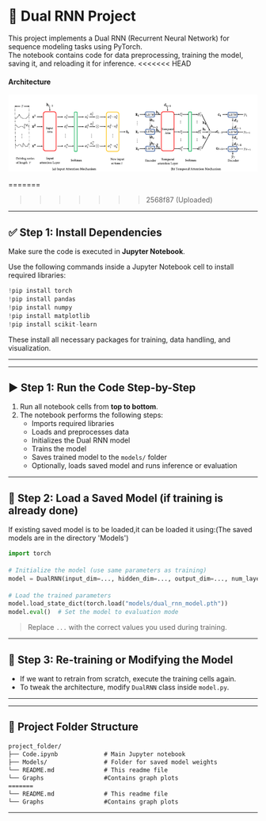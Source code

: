 
# 🔁 Dual RNN Project

This project implements a Dual RNN (Recurrent Neural Network) for sequence modeling tasks using PyTorch.  
The notebook contains code for data preprocessing, training the model, saving it, and reloading it for inference.
<<<<<<< HEAD
#### Architecture


![Barbell exercise examples](Architecture.png)

=======
>>>>>>> 2568f87 (Uploaded)

---

## ✅ Step 1: Install Dependencies

Make sure  the code is executed  in **Jupyter Notebook**.

Use the following commands inside a Jupyter Notebook cell to install required libraries:

```python
!pip install torch
!pip install pandas
!pip install numpy
!pip install matplotlib
!pip install scikit-learn
```

These install all necessary packages for training, data handling, and visualization.

---

---

## ▶️ Step 1: Run the Code Step-by-Step

1. Run all notebook cells from **top to bottom**.
2. The notebook performs the following steps:
   - Imports required libraries
   - Loads and preprocesses data
   - Initializes the Dual RNN model
   - Trains the model
   - Saves trained model to the `models/` folder
   - Optionally, loads saved model and runs inference or evaluation

---

## 💾 Step 2: Load a Saved Model (if training is already done)

If existing saved model is to be loaded,it can be loaded it using:(The saved models are in the directory 'Models')

```python
import torch

# Initialize the model (use same parameters as training)
model = DualRNN(input_dim=..., hidden_dim=..., output_dim=..., num_layers=...)

# Load the trained parameters
model.load_state_dict(torch.load("models/dual_rnn_model.pth"))
model.eval()  # Set the model to evaluation mode
```

> Replace `...` with the correct values you used during training.

---

## 🔄 Step 3: Re-training or Modifying the Model

- If we want to retrain from scratch, execute the training cells again.
- To tweak the architecture, modify `DualRNN` class inside `model.py`.

---



---

## 📂 Project Folder Structure

```
project_folder/
├── Code.ipynb             # Main Jupyter notebook
├── Models/                # Folder for saved model weights
└── README.md              # This readme file
└── Graphs                 #Contains graph plots
=======
└── README.md              # This readme file
└── Graphs                 #Contains graph plots

```

---

